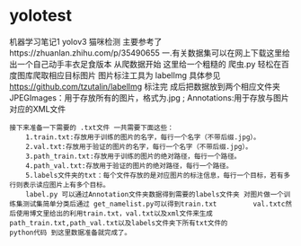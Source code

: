 # yolotest
机器学习笔记1 yolov3 猫咪检测 主要参考了https://zhuanlan.zhihu.com/p/35490655
    一.有关数据集可以在网上下载这里给出一个自己动手丰衣足食版本 从爬数据开始
       这里给一个粗糙的 爬虫.py 轻松在百度图库爬取相应目标图片 图片标注工具为 labelImg 具体参见 https://github.com/tzutalin/labelImg  标注完        成后把数据放到两个相应文件夹 JPEGImages：用于存放所有的图片，格式为.jpg ; Annotations:用于存放与图片对应的XML文件

    接下来准备一下需要的 .txt文件 一共需要下面这些：
        1.train.txt:存放用于训练的图片的名字，每行一个名字（不带后缀.jpg）。
        2.val.txt:存放用于验证的图片的名字，每行一个名字（不带后缀.jpg）。
        3.path_train.txt:存放用于训练的图片的绝对路径，每行一个路径。
        4.path_val.txt:存放用于验证的图片的绝对路径，每行一个路径。
        5.labels文件夹的txt：每个文件存放的是对应图片的标注信息，每行一个目标，若有多行则表示读应图片上有多个目标。
        label.py 可以通过Annotation文件夹数据得到需要的labels文件夹 对图片做一个训练集测试集简单分类后通过 get_namelist.py可以得到train.txt         val.txtc然后使用博文里给出的利用train.txt，val.txt以及xml文件来生成path_train.txt,path_val.txt以及labels文件夹下所有txt文件的             python代码 到这里数据准备就完成了。
